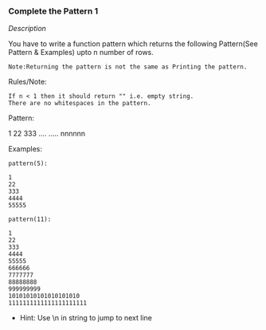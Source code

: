 
### Complete the Pattern 1

*Description*

You have to write a function pattern which returns the following Pattern(See Pattern & Examples) upto n number of rows.

    Note:Returning the pattern is not the same as Printing the pattern.

Rules/Note:

    If n < 1 then it should return "" i.e. empty string.
    There are no whitespaces in the pattern.

Pattern:

1
22
333
....
.....
nnnnnn

Examples:

    pattern(5):

    1
    22
    333
    4444
    55555

    pattern(11):

    1
    22
    333
    4444
    55555
    666666
    7777777
    88888888
    999999999
    10101010101010101010
    1111111111111111111111

* Hint: Use \n in string to jump to next line